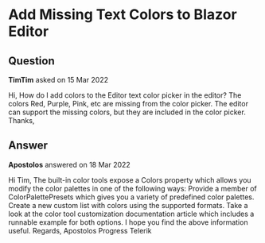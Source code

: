# Add Missing Text Colors to Blazor Editor

## Question

**TimTim** asked on 15 Mar 2022

Hi, How do I add colors to the Editor text color picker in the editor? The colors Red, Purple, Pink, etc are missing from the color picker. The editor can support the missing colors, but they are included in the color picker. Thanks,

## Answer

**Apostolos** answered on 18 Mar 2022

Hi Tim, The built-in color tools expose a Colors property which allows you modify the color palettes in one of the following ways: Provide a member of ColorPalettePresets which gives you a variety of predefined color palettes. Create a new custom list with colors using the supported formats. Take a look at the color tool customization documentation article which includes a runnable example for both options. I hope you find the above information useful. Regards, Apostolos Progress Telerik
